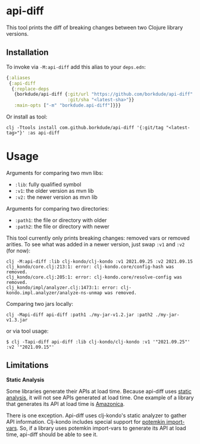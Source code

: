 # api-diff

This tool prints the diff of breaking changes between two Clojure library
versions.

## Installation

To invoke via `-M:api-diff` add this alias to your `deps.edn`:

``` clojure
{:aliases
 {:api-diff
  {:replace-deps
   {borkdude/api-diff {:git/url "https://github.com/borkdude/api-diff"
                       :git/sha "<latest-sha>"}}
   :main-opts ["-m" "borkdude.api-diff"]}}}
```

Or install as tool:

```
clj -Ttools install com.github.borkdude/api-diff '{:git/tag "<latest-tag>"}' :as api-diff
```

# Usage

Arguments for comparing two mvn libs:

- `:lib`: fully qualified symbol
- `:v1`: the older version as mvn lib
- `:v2:` the newer version as mvn lib

Arguments for comparing two directories:

- `:path1`: the file or directory with older
- `:path2`: the file or directory with newer

This tool currently only prints breaking changes: removed vars or removed
arities.  To see what was added in a newer version, just swap `:v1` and `:v2`
(for now):

```
clj -M:api-diff :lib clj-kondo/clj-kondo :v1 2021.09.25 :v2 2021.09.15
clj_kondo/core.clj:213:1: error: clj-kondo.core/config-hash was removed.
clj_kondo/core.clj:205:1: error: clj-kondo.core/resolve-config was removed.
clj_kondo/impl/analyzer.clj:1473:1: error: clj-kondo.impl.analyzer/analyze-ns-unmap was removed.
```

Comparing two jars locally:
```
clj -Mapi-diff api-diff :path1 ./my-jar-v1.2.jar :path2 ./my-jar-v1.3.jar
```

or via tool usage:

```
$ clj -Tapi-diff api-diff :lib clj-kondo/clj-kondo :v1 '"2021.09.25"' :v2 '"2021.09.15"'
```

## Limitations

**Static Analysis**

Some libraries generate their APIs at load time.
Because api-diff uses [static analysis](https://github.com/clj-kondo/clj-kondo/tree/master/analysis), it will not see APIs generated at load time.
One example of a library that generates its API at load time is [Amazonica](https://github.com/mcohen01/amazonica).

There is one exception.
Api-diff uses clj-kondo's static analyzer to gather API information.
Clj-kondo includes special support for [potemkin import-vars](https://github.com/clj-commons/potemkin#import-vars).
So, if a library uses potemkin import-vars to generate its API at load time, api-diff should be able to see it.

